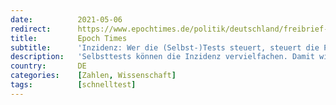 ```yaml
---
date:          2021-05-06
redirect:      https://www.epochtimes.de/politik/deutschland/freibrief-der-regierung-selbsttest-lassen-inzidenz-steigen-a3505319.html
title:         Epoch Times
subtitle:      'Inzidenz: Wer die (Selbst-)Tests steuert, steuert die Pandemie'
description:   'Selbsttests können die Inzidenz vervielfachen. Damit wird die "Notbremse" zum Stufenspiel, bei dem die Regierung im Spielverlauf die Regeln ändern kann.'
country:       DE
categories:    [Zahlen, Wissenschaft]
tags:          [schnelltest]
---
```

